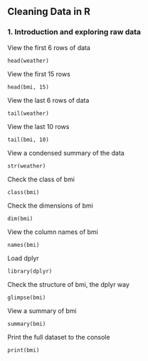 ## Cleaning Data in R  

### 1. Introduction and exploring raw data

View the first 6 rows of data
```
head(weather)
```
View the first 15 rows
```
head(bmi, 15)
```
View the last 6 rows of data
```
tail(weather)
```
View the last 10 rows
```
tail(bmi, 10)
```

View a condensed summary of the data
```
str(weather)
```
Check the class of bmi
```
class(bmi)
```
Check the dimensions of bmi
```
dim(bmi)
```
View the column names of bmi
```
names(bmi)
```
Load dplyr
```
library(dplyr)
```
Check the structure of bmi, the dplyr way
```
glimpse(bmi)
```

View a summary of bmi
```
summary(bmi)
```
Print the full dataset to the console
```
print(bmi)
```
